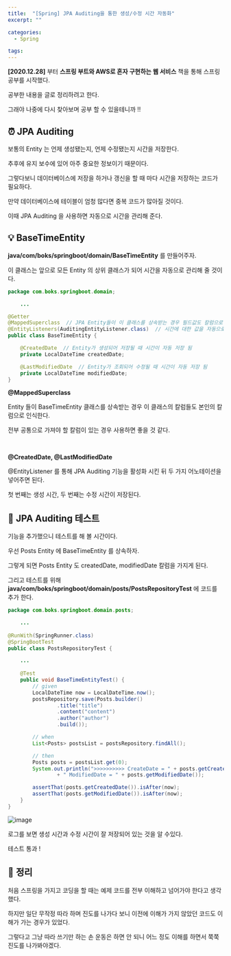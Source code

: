 ```yaml
---
title:  "[Spring] JPA Auditing을 통한 생성/수정 시간 자동화"
excerpt: ""

categories:
  - Spring

tags:
---
```


**[2020.12.28]** 부터 **스프링 부트와 AWS로 혼자 구현하는 웹 서비스** 책을 통해 스프링 공부를 시작했다.

공부한 내용을 글로 정리하려고 한다.

그래야 나중에 다시 찾아보며 공부 할 수 있을테니까 !!

## ⏰ JPA Auditing

보통의 Entity 는 언제 생성됐는지, 언제 수정됐는지 시간을 저장한다.

추후에 유지 보수에 있어 아주 중요한 정보이기 때문이다.

그렇다보니 데이터베이스에 저장을 하거나 갱신을 할 때 마다 시간을 저장하는 코드가 필요하다.

만약 데이터베이스에 테이블이 엄청 많다면 중복 코드가 많아질 것이다.

이때 JPA Auditing 을 사용하면 자동으로 시간을 관리해 준다.

## 💡 BaseTimeEntity

**java/com/boks/springboot/domain/BaseTimeEntity** 를 만들어주자.

이 클래스는 앞으로 모든 Entity 의 상위 클래스가 되어 시간을 자동으로 관리해 줄 것이다.

```java
package com.boks.springboot.domain;

	...

@Getter
@MappedSuperclass  // JPA Entity들이 이 클래스를 상속받는 경우 필드값도 칼럼으로 인식
@EntityListeners(AuditingEntityListener.class)  // 시간에 대한 값을 자동으로 넣어주는 Auditing 기능 추가
public class BaseTimeEntity {

    @CreatedDate  // Entity가 생성되어 저장될 때 시간이 자동 저장 됨
    private LocalDateTime createdDate;

    @LastModifiedDate  // Entity가 조회되어 수정될 때 시간이 자동 저장 됨
    private LocalDateTime modifiedDate;
}
```

**@MappedSuperclass**

Entity 들이 BaseTimeEntity 클래스를 상속받는 경우 이 클래스의 칼럼들도 본인의 칼럼으로 인식한다.

전부 공통으로 가져야 할 칼럼이 있는 경우 사용하면 좋을 것 같다.

<br>

**@CreatedDate, @LastModifiedDate**

@EntityListener 를 통해 JPA Auditing 기능을 활성화 시킨 뒤 두 가지 어노테이션을 넣어주면 된다.

첫 번째는 생성 시간, 두 번째는 수정 시간이 저장된다.

## 🔧 JPA Auditing 테스트

기능을 추가했으니 테스트를 해 볼 시간이다.

우선 Posts Entity 에 BaseTimeEntity 를 상속하자.

그렇게 되면 Posts Entity 도 createdDate, modifiedDate 칼럼을 가지게 된다.

그리고 테스트를 위해 **java/com/boks/springboot/domain/posts/PostsRepositoryTest** 에 코드를 추가 한다.

```java
package com.boks.springboot.domain.posts;

	...
    
@RunWith(SpringRunner.class)
@SpringBootTest
public class PostsRepositoryTest {

	...
  
    @Test
    public void BaseTimeEntityTest() {
        // given
        LocalDateTime now = LocalDateTime.now();
        postsRepository.save(Posts.builder()
                .title("title")
                .content("content")
                .author("author")
                .build());

        // when
        List<Posts> postsList = postsRepository.findAll();

        // then
        Posts posts = postsList.get(0);
        System.out.println(">>>>>>>>>> CreateDate = " + posts.getCreatedDate()
                + " ModifiedDate = " + posts.getModifiedDate());

        assertThat(posts.getCreatedDate()).isAfter(now);
        assertThat(posts.getModifiedDate()).isAfter(now);
    }
}
```

![image](https://user-images.githubusercontent.com/54533309/103542588-80793500-4ee0-11eb-8596-d086ce88783b.png)

로그를 보면 생성 시간과 수정 시간이 잘 저장되어 있는 것을 알 수있다.

테스트 통과 !

## 📕 정리

처음 스프링을 가지고 코딩을 할 때는 예제 코드를 전부 이해하고 넘어가야 한다고 생각했다.

하지만 일단 무작정 따라 하며 진도를 나가다 보니 이전에 이해가 가지 않았던 코드도 이해가 가는 경우가 있었다.

그렇다고 그냥 따라 쓰기만 하는 손 운동은 하면 안 되니 어느 정도 이해를 하면서 쭉쭉 진도를 나가봐야겠다.

<br>

